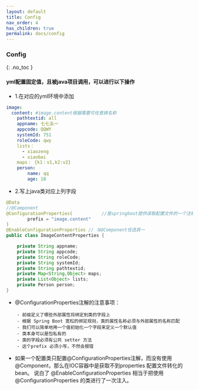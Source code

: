 ```yaml
---
layout: default
title: Config
nav_order: 4
has_children: true
permalink: docs/config
---
```


### Config
{: .no_toc }

#### yml配置固定值，且被java项目调用，可以进行以下操作
- 1.在对应的yml环境中添加    
````yaml
image: 
  content: #image.content根据需要可任意换名称
    pathtextid: all
    appname: 七七五一
    appcode: QQWY
    systemId: 751
    roleCode: qwy
    lists： 
      - xiaozeng
      - xiaobai
    maps： {k1：v1,k2:v2}
    person: 
        name: qq
        age: 18
````    
- 2.写上java类对应上列字段
`````java
@Data
//@Component
@ConfigurationProperties(           //是springboot提供读取配置文件的一个注解
        prefix = "image.content"
)
@EnableConfigurationProperties // 与@Component任选其一
public class ImageContentProperties {

    private String appname;
    private String appcode;
    private String roleCode;
    private String systemId;
    private String pathtextid;
    private Map<String,Object> maps;
    private List<Object> lists;
    private Person person;
}
`````   
- @ConfigurationProperties注解的注意事项：  
`````   
    - 前缀定义了哪些外部属性将绑定到类的字段上
    - 根据 Spring Boot 宽松的绑定规则，类的属性名称必须与外部属性的名称匹配
    - 我们可以简单地用一个值初始化一个字段来定义一个默认值
    - 类本身可以是包私有的
    - 类的字段必须有公共 setter 方法
    - 这个prefix 必须小写，不然会报错
`````   
- 如果一个配置类只配置@ConfigurationProperties注解，而没有使用@Component，那么在IOC容器中是获取不到properties 配置文件转化的bean。
  说白了 @EnableConfigurationProperties 相当于把使用 @ConfigurationProperties 的类进行了一次注入。
